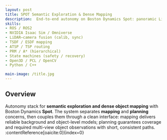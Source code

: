 ```yaml
---
layout: post
title: SPOT Semantic Exploration & Dense Mapping
description:  End-to-end autonomy on Boston Dynamics Spot: panoramic LiDAR–camera mapping, semantic-aware planning, and safe-aggressive exploration validated in simulation and on hardware.
skills: 
- ROS / ROS2
- NVIDIA Isaac Sim / Omniverse
- LiDAR–camera fusion (calib, sync)
- TSDF / ESDF mapping
- ATSP / TSP routing
- PRM / A* (hierarchical)
- State machines (safety / recovery)
- Open3D / PCL / OpenCV
- Python / C++

main-image: /title.jpg
---
```


## Overview
Autonomy stack for **semantic exploration and dense object mapping** with Boston Dynamics **Spot**. The system separates **mapping** and **planning** concerns, then couples them through a clean interface: mapping delivers reliable background and object-level models; planning guarantees coverage and required multi-view object observations with short, consistent paths. :contentReference[oaicite:0]{index=0}


